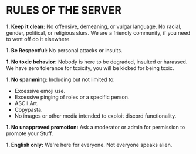 # RULES OF THE SERVER

**1. Keep it clean:** No offensive, demeaning, or vulgar language. No racial, gender, political, or religious slurs. We are a friendly community, if you need to vent off do it elsewhere.

**1. Be Respectful:** No personal attacks or insults.

**1. No toxic behavior:** Nobody is here to be degraded, insulted or harassed. We have zero tolerance for toxicity, you will be kicked for being toxic.

**1. No spamming:** Including but not limited to:
- Excessive emoji use.
- Excessive pinging of roles or a specific person.
- ASCII Art.
- Copypasta.
- No images or other media intended to exploit discord functionality.

**1. No unapproved promotion:** Ask a moderator or admin for permission to promote your Stuff.

**1. English only:** We're here for everyone. Not everyone speaks alien.
